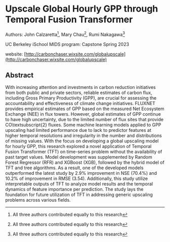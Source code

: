 # Upscale Global Hourly GPP through Temporal Fusion Transformer

Authors: John Calzaretta[^*], Mary Chau[^*], Rumi Nakagawa[^*]

UC Berkeley iSchool MIDS program: Capstone Spring 2023

website: [http://carbonchaser.wixsite.com/globalupscale](http://carbonchaser.wixsite.com/globalupscale)

## Abstract
With increasing attention and investments in carbon reduction initiatives from both public and private sectors, reliable estimates of carbon flux, including Gross Primary Productivity (GPP), are crucial for assessing the accountability and effectiveness of climate change initiatives. FLUXNET provides empirical estimates of GPP based on the measured Net Ecosystem Exchange (NEE) in flux towers. However, global estimates of GPP continue to have high uncertainty, due to the limited number of flux sites that provide CO\textsubscript{2} fluxes.  Some machine learning models applied to GPP upscaling had limited performance due to lack to predictor features at higher temporal resolutions and irregularity in the number and distributions of missing values. With the focus on developing a global upscaling model for hourly GPP, this research explored a novel application of Temporal Fusion Transformer (TFT) on time-series problem without the availability of past target values. Model development was supplemented by Random Forest Regressor (RFR) and XGBoost (XGB), followed by the hybrid model of TFT and tree algorithms. As a result, one of the developed models outperformed the latest study by 2.9\% improvement in NSE (70.4\%) and 10.2\% of improvement in RMSE (3.54). Additionally, this study utilize interpretable outputs of TFT to analyze model results and the temporal dynamics of feature importance per prediction. The study lays the foundation for future utilization of TFT in addressing generic upscaling problems across various fields.

[^*]: All three authors contributed equally to this research
